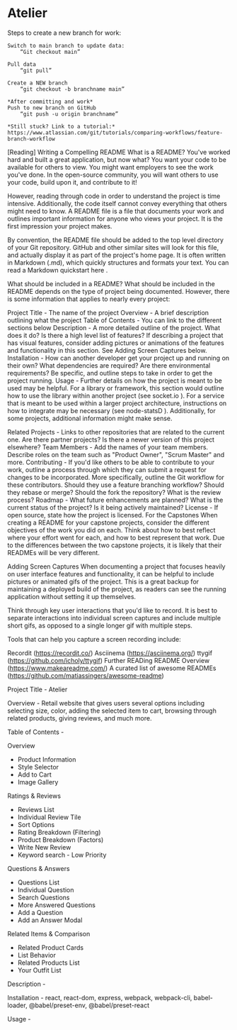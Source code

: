 # Atelier

Steps to create a new branch for work:

    Switch to main branch to update data:
        “Git checkout main”

    Pull data
        “git pull”

    Create a NEW branch
        “git checkout -b branchname main”

    *After committing and work*
    Push to new branch on GitHub
        “git push -u origin branchname”

    *Still stuck? Link to a tutorial:*
    https://www.atlassian.com/git/tutorials/comparing-workflows/feature-branch-workflow



[Reading] Writing a Compelling README
What is a README?
You've worked hard and built a great application, but now what? You want your code to be available for others to view. You might want employers to see the work you've done. In the open-source community, you will want others to use your code, build upon it, and contribute to it!

However, reading through code in order to understand the project is time intensive. Additionally, the code itself cannot convey everything that others might need to know. A README file is a file that documents your work and outlines important information for anyone who views your project. It is the first impression your project makes.

By convention, the README file should be added to the top level directory of your Git repository. GitHub and other similar sites will look for this file, and actually display it as part of the project's home page. It is often written in Markdown (.md), which quickly structures and formats your text. You can read a Markdown quickstart here  .

What should be included in a README?
What should be included in the README depends on the type of project being documented. However, there is some information that applies to nearly every project:

Project Title - The name of the project
Overview - A brief description outlining what the project
Table of Contents - You can link to the different sections below
Description - A more detailed outline of the project. What does it do? Is there a high level list of features? If describing a project that has visual features, consider adding pictures or animations of the features and functionality in this section. See Adding Screen Captures below.
Installation - How can another developer get your project up and running on their own? What dependencies are required? Are there environmental requirements? Be specific, and outline steps to take in order to get the project running.
Usage - Further details on how the project is meant to be used may be helpful. For a library or framework, this section would outline how to use the library within another project (see socket.io  ). For a service that is meant to be used within a larger project architecture, instructions on how to integrate may be necessary (see node-statsD  ).
Additionally, for some projects, additional information might make sense.

Related Projects - Links to other repositories that are related to the current one. Are there partner projects? Is there a newer version of this project elsewhere?
Team Members - Add the names of your team members. Describe roles on the team such as "Product Owner", "Scrum Master" and more.
Contributing - If you'd like others to be able to contribute to your work, outline a process through which they can submit a request for changes to be incorporated. More specifically, outline the Git workflow for these contributors. Should they use a feature branching workflow? Should they rebase or merge? Should the fork the repository? What is the review process?
Roadmap - What future enhancements are planned? What is the current status of the project? Is it being actively maintained?
License - If open source, state how the project is licensed.
For the Capstones
When creating a README for your capstone projects, consider the different objectives of the work you did on each. Think about how to best reflect where your effort went for each, and how to best represent that work. Due to the differences between the two capstone projects, it is likely that their READMEs will be very different.

Adding Screen Captures
When documenting a project that focuses heavily on user interface features and functionality, it can be helpful to include pictures or animated gifs of the project. This is a great backup for maintaining a deployed build of the project, as readers can see the running application without setting it up themselves.

Think through key user interactions that you'd like to record. It is best to separate interactions into individual screen captures and include multiple short gifs, as opposed to a single longer gif with multiple steps.

Tools that can help you capture a screen recording include:

Recordit (https://recordit.co/)
Asciinema (https://asciinema.org/)
ttygif (https://github.com/icholy/ttygif)
Further READing
README Overview (https://www.makeareadme.com/)
A curated list of awesome READMEs (https://github.com/matiassingers/awesome-readme)

Project Title - Atelier

Overview - Retail website that gives users several options including selecting size, color, adding the selected item to cart, browsing through related products, giving reviews, and much more.

Table of Contents -

Overview
  * Product Information
  * Style Selector
  * Add to Cart
  * Image Gallery

Ratings & Reviews
  * Reviews List
  * Individual Review Tile
  * Sort Options
  * Rating Breakdown (Filtering)
  * Product Breakdown (Factors)
  * Write New Review
  * Keyword search - Low Priority

Questions & Answers
  * Questions List
  * Individual Question
  * Search Questions
  * More Answered Questions
  * Add a Question
  * Add an Answer Modal

Related Items & Comparison
  * Related Product Cards
  * List Behavior
  * Related Products List
  * Your Outfit List


Description -

Installation - react, react-dom, express, webpack, webpack-cli, babel-loader, @babel/preset-env, @babel/preset-react

Usage -